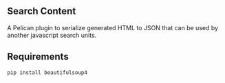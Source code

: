 ## Search Content

A Pelican plugin to serialize generated HTML to JSON that can be used by another javascript search units.


## Requirements

```bash
pip install beautifulsoup4
```

